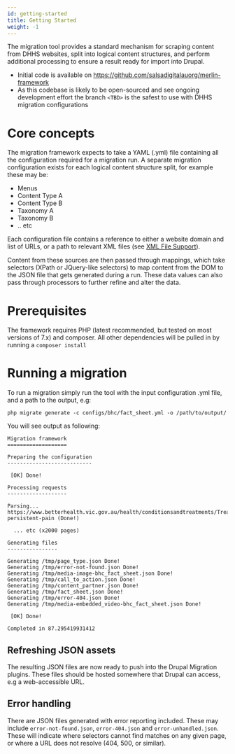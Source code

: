 ```yaml
---
id: getting-started
title: Getting Started
weight: -1
---
```


The migration tool provides a standard mechanism for scraping content from DHHS websites, split into logical content structures, and perform additional processing to ensure a result ready for import into Drupal.

- Initial code is available on https://github.com/salsadigitalauorg/merlin-framework
- As this codebase is likely to be open-sourced and see ongoing development effort the branch `<TBD>` is the safest to use with DHHS migration configurations


# Core concepts

The migration framework expects to take a YAML (.yml) file containing all the configuration required for a migration run. A separate migration configuration exists for each logical content structure split, for example these may be:
- Menus
- Content Type A
- Content Type B
- Taxonomy A
- Taxonomy B
- .. etc

Each configuration file contains a reference to either a website domain and list of URLs, or a path to relevant XML files (see [XML File Support]()).

Content from these sources are then passed through mappings, which take selectors (XPath or JQuery-like selectors) to map content from the DOM to the JSON file that gets generated during a run. These data values can also pass through processors to further refine and alter the data.

# Prerequisites
The framework requires PHP (latest recommended, but tested on most versions of 7.x) and composer. All other dependencies will be pulled in by running a `composer install`

# Running a migration
To run a migration simply run the tool with the input configuration .yml file, and a path to the output, e.g:

`php migrate generate -c configs/bhc/fact_sheet.yml -o /path/to/output/`

You will see output as following:
```
Migration framework
===================

Preparing the configuration
---------------------------

 [OK] Done!

Processing requests
-------------------

Parsing... https://www.betterhealth.vic.gov.au/health/conditionsandtreatments/Treating-persistent-pain (Done!)

  ... etc (x2000 pages)

Generating files
----------------

Generating /tmp/page_type.json Done!
Generating /tmp/error-not-found.json Done!
Generating /tmp/media-image-bhc_fact_sheet.json Done!
Generating /tmp/call_to_action.json Done!
Generating /tmp/content_partner.json Done!
Generating /tmp/fact_sheet.json Done!
Generating /tmp/error-404.json Done!
Generating /tmp/media-embedded_video-bhc_fact_sheet.json Done!

 [OK] Done!

Completed in 87.295419931412
```

## Refreshing JSON assets

The resulting JSON files are now ready to push into the Drupal Migration plugins. These files should be hosted somewhere that Drupal can access, e.g a web-accessible URL.

## Error handling

There are JSON files generated with error reporting included. These may include `error-not-found.json`, `error-404.json` and `error-unhandled.json`. These will indicate where selectors cannot find matches on any given page, or where a URL does not resolve (404, 500, or similar).
